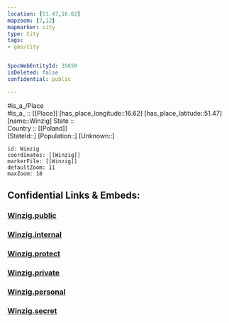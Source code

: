 ```yaml
---
location: [51.47,16.62] 
mapzoom: [7,12] 
mapmarker: city 
type: City
tags:
- geo/City


SpocWebEntityId: 35650
isDeleted: false
confidential: public

---
```

#is_a_/Place  
#is_a_ :: [[Place]] 
[has_place_longitude::16.62] 
[has_place_latitude::51.47] 
[name::Winzig] 
State ::  
Country :: [[Poland]]  
[StateId::] 
[Population::] 
[Unknown::] 


```leaflet
id: Winzig
coordinates: [[Winzig]] 
markerFile: [[Winzig]] 
defaultZoom: 11 
maxZoom: 18
```


## Confidential Links & Embeds: 

### [Winzig.public](/_public/\Earth\Continent\Europe\Europe~East\Poland\Provinces~Poland\Lower_Silesian\CityWinzig.public.md) 

### [Winzig.internal](/_internal/\Earth\Continent\Europe\Europe~East\Poland\Provinces~Poland\Lower_Silesian\CityWinzig.internal.md) 

### [Winzig.protect](/_protect/\Earth\Continent\Europe\Europe~East\Poland\Provinces~Poland\Lower_Silesian\CityWinzig.protect.md) 

### [Winzig.private](/_private/\Earth\Continent\Europe\Europe~East\Poland\Provinces~Poland\Lower_Silesian\CityWinzig.private.md) 

### [Winzig.personal](/_personal/\Earth\Continent\Europe\Europe~East\Poland\Provinces~Poland\Lower_Silesian\CityWinzig.personal.md) 

### [Winzig.secret](/_secret/\Earth\Continent\Europe\Europe~East\Poland\Provinces~Poland\Lower_Silesian\CityWinzig.secret.md)

